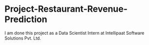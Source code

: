 # Project-Restaurant-Revenue-Prediction
I am done this project as a Data Scientist Intern at Intellipaat Software Solutions Pvt. Ltd.

